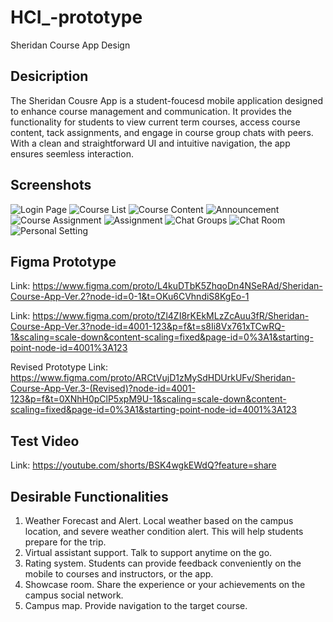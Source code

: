 # HCI_-prototype
Sheridan Course App Design

## Desicription
The Sheridan Cousre App is a student-foucesd mobile application designed to enhance course management and communication. It provides the functionality for students to view current term courses, access course content, tack assignments, and engage in course group chats with peers. With a clean and straightforward UI and intuitive navigation, the app ensures seemless interaction.

## Screenshots

![Login Page](https://github.com/user-attachments/assets/508c8b25-6e4f-4fa3-b586-3c2414dbd1ac)
![Course List](https://github.com/user-attachments/assets/ee53744b-2146-4bda-8e5d-8dfeaef7e552)
![Course Content](https://github.com/user-attachments/assets/28aa6cdb-db31-4948-a5fe-1f7a8d0ca923)
![Announcement](https://github.com/user-attachments/assets/eba96452-4ee4-4200-8efc-d1f2fb3907e7)
![Course Assignment](https://github.com/user-attachments/assets/33a5be35-e843-4721-8d1a-55b2e9e436e3)
![Assignment](https://github.com/user-attachments/assets/73e75135-3d9b-4a9c-bf02-2aa26801d875)
![Chat Groups](https://github.com/user-attachments/assets/a2122eea-3b1a-4e45-b69f-4caf11b86f69)
![Chat Room](https://github.com/user-attachments/assets/fc82f2f2-5301-4726-b59a-74396a5a08ea)
![Personal Setting](https://github.com/user-attachments/assets/154f6a47-ab1c-46d1-a1b3-ec220afed93e)

## Figma Prototype 
Link: https://www.figma.com/proto/L4kuDTbK5ZhqoDn4NSeRAd/Sheridan-Course-App-Ver.2?node-id=0-1&t=OKu6CVhndiS8KgEo-1

Link: https://www.figma.com/proto/tZl4ZI8rKEkMLzZcAuu3fR/Sheridan-Course-App-Ver.3?node-id=4001-123&p=f&t=s8Ii8Vx761xTCwRQ-1&scaling=scale-down&content-scaling=fixed&page-id=0%3A1&starting-point-node-id=4001%3A123

Revised Prototype Link: https://www.figma.com/proto/ARCtVujD1zMySdHDUrkUFv/Sheridan-Course-App-Ver.3-(Revised)?node-id=4001-123&p=f&t=0XNhH0pClP5xpM9U-1&scaling=scale-down&content-scaling=fixed&page-id=0%3A1&starting-point-node-id=4001%3A123

## Test Video
Link: https://youtube.com/shorts/BSK4wgkEWdQ?feature=share

## Desirable Functionalities
1. Weather Forecast and Alert. Local weather based on the campus location, and severe weather condition alert. This will help students prepare for the trip.
2. Virtual assistant support. Talk to support anytime on the go.
3. Rating system. Students can provide feedback conveniently on the mobile to courses and instructors, or the app.
4. Showcase room. Share the experience or your achievements on the campus social network.
5. Campus map. Provide navigation to the target course. 
